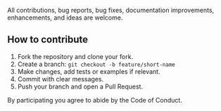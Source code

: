 All contributions, bug reports, bug fixes, documentation improvements, enhancements, and ideas are welcome.

## How to contribute
1. Fork the repository and clone your fork.
2. Create a branch: `git checkout -b feature/short-name`
3. Make changes, add tests or examples if relevant.
4. Commit with clear messages.
5. Push your branch and open a Pull Request.

By participating you agree to abide by the Code of Conduct.
